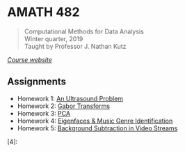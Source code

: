 # AMATH 482

> Computational Methods for Data Analysis  
> Winter quarter, 2019  
> Taught by Professor J. Nathan Kutz  

_[Course website](1)_

## Assignments

 * Homework 1: [An Ultrasound Problem](2)
 * Homework 2: [Gabor Transforms](3)
 * Homework 3: [PCA](4)
 * Homework 4: [Eigenfaces & Music Genre Identification](5)
 * Homework 5: [Background Subtraction in Video Streams](6)


[1]: https://faculty.washington.edu/kutz/KutzBook/KutzBook.html
[2]:
[3]:
[4]:
